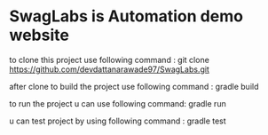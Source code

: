 # SwagLabs is Automation demo website

to clone this project use following command : git clone https://github.com/devdattanarawade97/SwagLabs.git


after clone to build the project use following command : gradle build


to run the project u can use following command: gradle run


u can test  project by using  following command : gradle test
